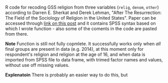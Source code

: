 R code for recoding GSS religion from three variables (`relig`, `denom`, `other`) according to Darren E. Sherkat and Derek Lehman, "After The Resurrection: The Field of the Sociology of Religion in the United States". Paper can be accessed through [link on this post](https://iranianredneck.wordpress.com/2016/11/29/why-reltrad-sucks-contesting-the-measure-of-american-religion/) and it contains SPSS syntax based on which I wrote function - also some of the coments in the code are pasted from there.

**Note** Function is still not fully copmlete. It successfully works only when *all* final groups are present in data (e.g. 2014), at this moment only for respondent's religion and religion at the age of 16, and when data is imported from SPSS file to data frame, with trimed factor names and values, without use off missing values.

**Explenatoin** There is probably an easier way to do this, but 